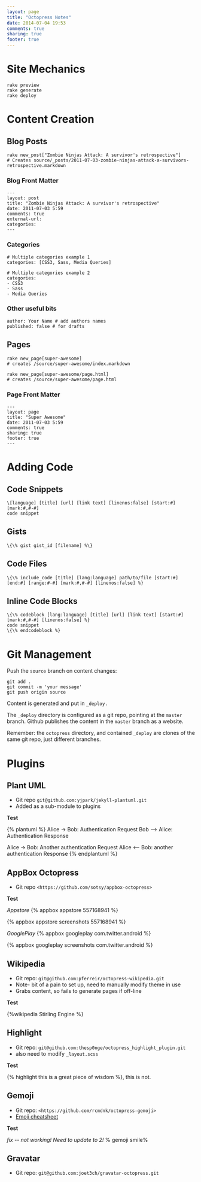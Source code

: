 ```yaml
---
layout: page
title: "Octopress Notes"
date: 2014-07-04 19:53
comments: true
sharing: true
footer: true
---
```


# Site Mechanics

```
rake preview
rake generate
rake deploy
```

<!--more-->

# Content Creation


## Blog Posts

```
rake new_post["Zombie Ninjas Attack: A survivor's retrospective"]
# Creates source/_posts/2011-07-03-zombie-ninjas-attack-a-survivors-retrospective.markdown
```

### Blog Front Matter

```
---
layout: post
title: "Zombie Ninjas Attack: A survivor's retrospective"
date: 2011-07-03 5:59
comments: true
external-url:
categories:
---
```

### Categories

```
# Multiple categories example 1
categories: [CSS3, Sass, Media Queries]
 
# Multiple categories example 2
categories:
- CSS3
- Sass
- Media Queries
```

### Other useful bits

```
author: Your Name # add authors names
published: false # for drafts
```

## Pages

```
rake new_page[super-awesome]
# creates /source/super-awesome/index.markdown
 
rake new_page[super-awesome/page.html]
# creates /source/super-awesome/page.html
```

### Page Front Matter

```
---
layout: page
title: "Super Awesome"
date: 2011-07-03 5:59
comments: true
sharing: true
footer: true
---

```

# Adding Code

## Code Snippets

```
\[language] [title] [url] [link text] [linenos:false] [start:#] [mark:#,#-#]
code snippet
```

## Gists

```
\{\% gist gist_id [filename] %\}
```

## Code Files

```
\{\% include_code [title] [lang:language] path/to/file [start:#] [end:#] [range:#-#] [mark:#,#-#] [linenos:false] %}
```

## Inline Code Blocks

```
\{\% codeblock [lang:language] [title] [url] [link text] [start:#] [mark:#,#-#] [linenos:false] %}
code snippet
\{\% endcodeblock %}
```

# Git Management

Push the `source` branch on content changes:

```
git add .
git commit -m 'your message'
git push origin source
```

Content is generated and put in `_deploy.`

The `_deploy` directory is configured as a git repo, pointing at the `master` branch. Github publishes the content in the `master` branch as a website.

Remember: the `octopress` directory, and contained `_deploy` are clones of the same git repo, just different branches.




# Plugins

## Plant UML

* Git repo `git@github.com:yjpark/jekyll-plantuml.git`
* Added as a sub-module to plugins

**Test**

{% plantuml %}
Alice -> Bob: Authentication Request
Bob --> Alice: Authentication Response

Alice -> Bob: Another authentication Request
Alice <-- Bob: another authentication Response
{% endplantuml %}

## AppBox Octopress
* Git repo `<https://github.com/sotsy/appbox-octopress>`

**Test**

_Appstore_
{% appbox appstore 557168941 %}

{% appbox appstore screenshots 557168941 %}

_GooglePlay_
{% appbox googleplay com.twitter.android %}

{% appbox googleplay screenshots com.twitter.android %}

## Wikipedia
* Git repo: `git@github.com:pferreir/octopress-wikipedia.git`
* Note- bit of a pain to set up, need to manually modify theme in use
* Grabs content, so fails to generate pages if off-line

**Test**

{%wikipedia Stirling Engine %}

## Highlight
* Git repo: `git@github.com:thesp0nge/octopress_highlight_plugin.git`
* also need to modify `_layout.scss`

**Test**

{% highlight this is a great piece of wisdom %}, this is not.

## Gemoji
* Git repo: `<https://github.com/rcmdnk/octopress-gemoji>`
* [Emoji cheatsheet](http://www.emoji-cheat-sheet.com/)

**Test**

*fix -- not working! Need to update to 2!*
% gemoji smile%

## Gravatar

* Git repo: `git@github.com:joet3ch/gravatar-octopress.git`
